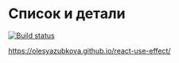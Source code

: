 Список и детали
===
[![Build status](https://ci.appveyor.com/api/projects/status/anc2vi09avk1x4br?svg=true)](https://ci.appveyor.com/project/OlesyaZubkova/react-use-effect)


https://olesyazubkova.github.io/react-use-effect/
